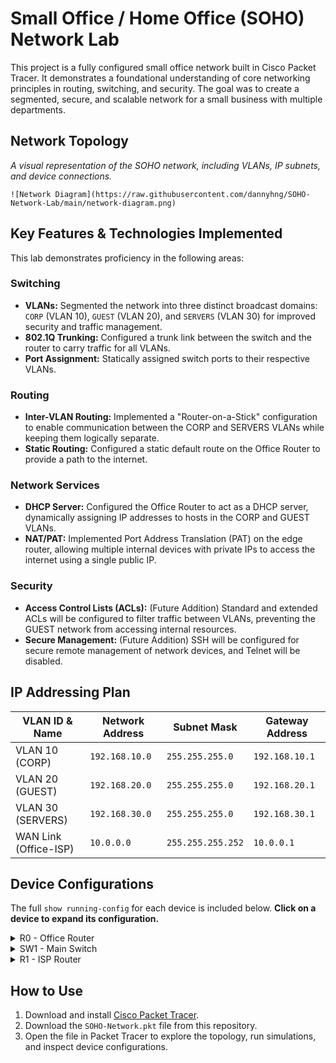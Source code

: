 # Small Office / Home Office (SOHO) Network Lab

This project is a fully configured small office network built in Cisco Packet Tracer. It demonstrates a foundational understanding of core networking principles in routing, switching, and security. The goal was to create a segmented, secure, and scalable network for a small business with multiple departments.

## Network Topology

*A visual representation of the SOHO network, including VLANs, IP subnets, and device connections.*

```
![Network Diagram](https://raw.githubusercontent.com/dannyhng/SOHO-Network-Lab/main/network-diagram.png)

```

## Key Features & Technologies Implemented

This lab demonstrates proficiency in the following areas:

### Switching
* **VLANs:** Segmented the network into three distinct broadcast domains: `CORP` (VLAN 10), `GUEST` (VLAN 20), and `SERVERS` (VLAN 30) for improved security and traffic management.
* **802.1Q Trunking:** Configured a trunk link between the switch and the router to carry traffic for all VLANs.
* **Port Assignment:** Statically assigned switch ports to their respective VLANs.

### Routing
* **Inter-VLAN Routing:** Implemented a "Router-on-a-Stick" configuration to enable communication between the CORP and SERVERS VLANs while keeping them logically separate.
* **Static Routing:** Configured a static default route on the Office Router to provide a path to the internet.

### Network Services
* **DHCP Server:** Configured the Office Router to act as a DHCP server, dynamically assigning IP addresses to hosts in the CORP and GUEST VLANs.
* **NAT/PAT:** Implemented Port Address Translation (PAT) on the edge router, allowing multiple internal devices with private IPs to access the internet using a single public IP.

### Security
* **Access Control Lists (ACLs):** (Future Addition) Standard and extended ACLs will be configured to filter traffic between VLANs, preventing the GUEST network from accessing internal resources.
* **Secure Management:** (Future Addition) SSH will be configured for secure remote management of network devices, and Telnet will be disabled.

## IP Addressing Plan

| VLAN ID & Name        | Network Address  | Subnet Mask     | Gateway Address  |
| --------------------- | ---------------- | --------------- | ---------------- |
| VLAN 10 (CORP)        | `192.168.10.0`   | `255.255.255.0` | `192.168.10.1`   |
| VLAN 20 (GUEST)       | `192.168.20.0`   | `255.255.255.0` | `192.168.20.1`   |
| VLAN 30 (SERVERS)     | `192.168.30.0`   | `255.255.255.0` | `192.168.30.1`   |
| WAN Link (Office-ISP) | `10.0.0.0`       | `255.255.255.252` | `10.0.0.1`       |

## Device Configurations

The full `show running-config` for each device is included below. **Click on a device to expand its configuration.**

<details>
  <summary> R0 - Office Router</summary>
  
  ```cisco
  !
  ! Paste the full output of "show running-config" from your Office Router here.
  !
  hostname R0
  !
  ip dhcp excluded-address 192.168.10.1
  ip dhcp excluded-address 192.168.20.1
  ip dhcp excluded-address 192.168.30.1
  !
  ip dhcp pool CORP_VLAN
   network 192.168.10.0 255.255.255.0
   default-router 192.168.10.1
   dns-server 8.8.8.8
  !
  ip dhcp pool GUEST_VLAN
   network 192.168.20.0 255.255.255.0
   default-router 192.168.20.1
   dns-server 8.8.8.8
  !
  ...
  ```
</details>

<details>
  <summary> SW1 - Main Switch</summary>
  
  ```cisco
  !
  ! Paste the full output of "show running-config" from your Switch here.
  !
  hostname SW1
  !
  ...
  interface FastEthernet0/24
   switchport access vlan 30
   switchport mode access
  !
  interface GigabitEthernet0/1
   switchport mode trunk
  !
  ...
  ```
</details>

<details>
  <summary> R1 - ISP Router</summary>

  ```cisco
  !
  ! Paste the full output of "show running-config" from your ISP Router here.
  !
  hostname R1
  !
  interface GigabitEthernet0/1
   ip address 10.0.0.2 255.255.255.252
  !
  ...
  ```
</details>

## How to Use

1.  Download and install [Cisco Packet Tracer](https://www.netacad.com/courses/packet-tracer).
2.  Download the `SOHO-Network.pkt` file from this repository.
3.  Open the file in Packet Tracer to explore the topology, run simulations, and inspect device configurations.
